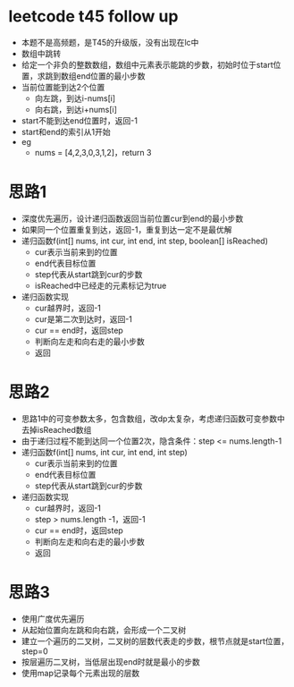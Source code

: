 # leetcode t45 follow up
- 本题不是高频题，是T45的升级版，没有出现在lc中
- 数组中跳转
- 给定一个非负的整数数组，数组中元素表示能跳的步数，初始时位于start位置，求跳到数组end位置的最小步数
- 当前位置能到达2个位置
    - 向左跳，到达i-nums[i]
    - 向右跳，到达i+nums[i]
- start不能到达end位置时，返回-1
- start和end的索引从1开始
- eg
    - nums = [4,2,3,0,3,1,2]，return 3
    
# 思路1
- 深度优先遍历，设计递归函数返回当前位置cur到end的最小步数
- 如果同一个位置重复到达，返回-1，重复到达一定不是最优解
- 递归函数f(int[] nums, int cur, int end, int step, boolean[] isReached)
    - cur表示当前来到的位置
    - end代表目标位置
    - step代表从start跳到cur的步数
    - isReached中已经走的元素标记为true
- 递归函数实现
    - cur越界时，返回-1
    - cur是第二次到达时，返回-1
    - cur == end时，返回step
    - 判断向左走和向右走的最小步数
    - 返回

# 思路2
- 思路1中的可变参数太多，包含数组，改dp太复杂，考虑递归函数可变参数中去掉isReached数组
- 由于递归过程不能到达同一个位置2次，隐含条件：step <= nums.length-1
- 递归函数f(int[] nums, int cur, int end, int step)
    - cur表示当前来到的位置
    - end代表目标位置
    - step代表从start跳到cur的步数
- 递归函数实现
    - cur越界时，返回-1
    - step > nums.length -1，返回-1
    - cur == end时，返回step
    - 判断向左走和向右走的最小步数
    - 返回

# 思路3
- 使用广度优先遍历
- 从起始位置向左跳和向右跳，会形成一个二叉树
- 建立一个遍历的二叉树，二叉树的层数代表走的步数，根节点就是start位置，step=0
- 按层遍历二叉树，当低层出现end时就是最小的步数
- 使用map记录每个元素出现的层数